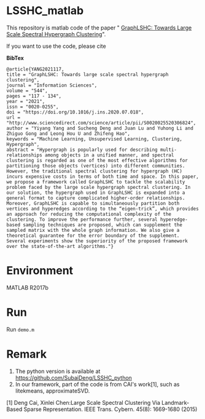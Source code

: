 # LSSHC_matlab
This repository is matlab code of the paper " [GraphLSHC: Towards Large Scale Spectral Hypergraph Clustering](https://www.sciencedirect.com/science/article/pii/S0020025520306824)".

If you want to use the code, please cite

**BibTex**

```
@article{YANG2021117,
title = "GraphLSHC: Towards large scale spectral hypergraph clustering",
journal = "Information Sciences",
volume = "544",
pages = "117 - 134",
year = "2021",
issn = "0020-0255",
doi = "https://doi.org/10.1016/j.ins.2020.07.018",
url = "http://www.sciencedirect.com/science/article/pii/S0020025520306824",
author = "Yiyang Yang and Sucheng Deng and Juan Lu and Yuhong Li and Zhiguo Gong and Leong Hou U and Zhifeng Hao",
keywords = "Machine Learning, Unsupervised Learning, Clustering, Hypergraph",
abstract = "Hypergraph is popularly used for describing multi-relationships among objects in a unified manner, and spectral clustering is regarded as one of the most effective algorithms for partitioning those objects (vertices) into different communities. However, the traditional spectral clustering for hypergraph (HC) incurs expensive costs in terms of both time and space. In this paper, we propose a framework called GraphLSHC to tackle the scalability problem faced by the large scale hypergraph spectral clustering. In our solution, the hypergraph used in GraphLSHC is expanded into a general format to capture complicated higher-order relationships. Moreover, GraphLSHC is capable to simultaneously partition both vertices and hyperedges according to the “eigen-trick”, which provides an approach for reducing the computational complexity of the clustering. To improve the performance further, several hyperedge-based sampling techniques are proposed, which can supplement the sampled matrix with the whole graph information. We also give a theoretical guarantee for the error boundary of the supplement. Several experiments show the superiority of the proposed framework over the state-of-the-art algorithms."}
```


# Environment
MATLAB R2017b

# Run
Run `demo.m`

# Remark
1. The python version is available at
    https://github.com/SubaiDeng/LSSHC_python
2. In our framework, part of the code is from CAI's work[1], such as litekmeans, approximateSVD.

[1] Deng Cai, Xinlei Chen:Large Scale Spectral Clustering Via Landmark-Based Sparse Representation. IEEE Trans. Cybern. 45(8): 1669-1680 (2015)

